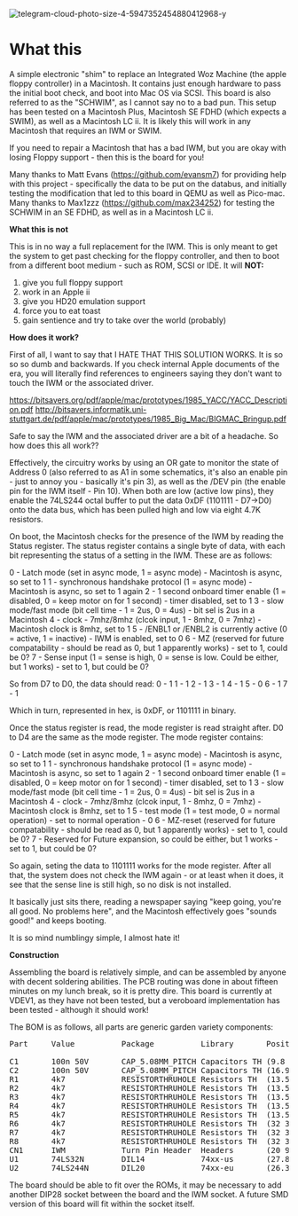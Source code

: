 
![telegram-cloud-photo-size-4-5947352454880412968-y](https://github.com/user-attachments/assets/80b29d71-7c9d-4a58-96a5-6ca927554258)

# What this

A simple electronic "shim" to replace an Integrated Woz Machine (the apple floppy controller) in a Macintosh. It contains just enough hardware to pass the initial boot check, and boot into Mac OS via SCSI. This board is also referred to as the "SCHWIM", as I cannot say no to a bad pun.
This setup has been tested on a Macintosh Plus, Macintosh SE FDHD (which expects a SWIM), as well as a Macintosh LC ii. It is likely this will work in any Macintosh that requires an IWM or SWIM.

If you need to repair a Macintosh that has a bad IWM, but you are okay with losing Floppy support - then this is the board for you!

Many thanks to Matt Evans (https://github.com/evansm7) for providing help with this project - specifically the data to be put on the databus, and initially testing the modification that led to this board in QEMU as well as Pico-mac.
Many thanks to Max1zzz (https://github.com/max234252) for testing the SCHWIM in an SE FDHD, as well as in a Macintosh LC ii. 

**What this is not**

This is in no way a full replacement for the IWM. This is only meant to get the system to get past checking for the floppy controller, and then to boot from a different boot medium - such as ROM, SCSI or IDE. 
It will **NOT:**
1) give you full floppy support
2) work in an Apple ii
3) give you HD20 emulation support
4) force you to eat toast
5) gain sentience and try to take over the world (probably)

**How does it work?**

First of all, I want to say that I HATE THAT THIS SOLUTION WORKS. 
It is so so so dumb and backwards. If you check internal Apple documents of the era, you will literally find references to engineers saying they don't want to touch the IWM or the associated driver. 

https://bitsavers.org/pdf/apple/mac/prototypes/1985_YACC/YACC_Description.pdf
http://bitsavers.informatik.uni-stuttgart.de/pdf/apple/mac/prototypes/1985_Big_Mac/BIGMAC_Bringup.pdf

Safe to say the IWM and the associated driver are a bit of a headache. 
So how does this all work??

Effectively, the circuitry works by using an OR gate to monitor the state of Address 0 (also referred to as A1 in some schematics, it's also an enable pin - just to annoy you - basically it's pin 3), as well as the /DEV pin (the enable pin for the IWM itself - Pin 10). When both are low (active low pins), they enable the 74LS244 octal buffer to put the data 0xDF (1101111 - D7->D0) onto the data bus, which has been pulled high and low via eight 4.7K resistors. 

On boot, the Macintosh checks for the presence of the IWM by reading the Status register. 
The status register contains a single byte of data, with each bit representing the status of a setting in the IWM. These are as follows: 

0 - Latch mode (set in async mode, 1 = async mode) - Macintosh is async, so set to 1
1 - synchronous handshake protocol (1 = async mode) - Macintosh is async, so set to 1 again
2 - 1 second onboard timer enable (1 = disabled, 0 = keep motor on for 1 second) - timer disabled, set to 1
3 - slow mode/fast mode (bit cell time - 1 = 2us, 0 = 4us) - bit sel is 2us in a Macintosh 
4 - clock - 7mhz/8mhz (clcok input, 1 - 8mhz, 0 = 7mhz) - Macintosh clock is 8mhz, set to 1
5 - /ENBL1 or /ENBL2 is currently active (0 = active, 1 = inactive) - IWM is enabled, set to 0
6 - MZ (reserved for future compatability - should be read as 0, but 1 apparently works) - set to 1, could be 0?
7 - Sense input (1 = sense is high, 0 = sense is low. Could be either, but 1 works) - set to 1, but could be 0?

So from  D7 to D0, the data should read:
0 - 1
1 - 1
2 - 1
3 - 1
4 - 1
5 - 0
6 - 1
7 - 1

Which in turn, represented in hex, is 0xDF, or 1101111 in binary.

Once the status register is read, the mode register is read straight after. D0 to D4 are the same as the mode register. The mode register contains: 

0 - Latch mode (set in async mode, 1 = async mode) - Macintosh is async, so set to 1
1 - synchronous handshake protocol (1 = async mode) - Macintosh is async, so set to 1 again
2 - 1 second onboard timer enable (1 = disabled, 0 = keep motor on for 1 second) - timer disabled, set to 1
3 - slow mode/fast mode (bit cell time - 1 = 2us, 0 = 4us) - bit sel is 2us in a Macintosh 
4 - clock - 7mhz/8mhz (clcok input, 1 - 8mhz, 0 = 7mhz) - Macintosh clock is 8mhz, set to 1
5 - test mode (1 = test mode, 0 = normal operation) - set to normal operation - 0
6 - MZ-reset (reserved for future compatability - should be read as 0, but 1 apparently works) - set to 1, could be 0?
7 - Reserved for Future expansion, so could be either, but 1 works - set to 1, but could be 0?

So again, seting the data to 1101111 works for the mode register. 
After all that, the system does not check the IWM again - or at least when it does, it see that the sense line is still high, so no disk is not installed. 

It basically just sits there, reading a newspaper saying "keep going, you're all good. No problems here", and the Macintosh effectively goes "sounds good!" and keeps booting. 

It is so mind numblingy simple, I almost hate it!

**Construction**

Assembling the board is relatively simple, and can be assembled by anyone with decent soldering abilities. The PCB routing was done in about fifteen minutes on my lunch break, so it is pretty dire. This board is currently at VDEV1, as they have not been tested, but a veroboard implementation has been tested - although it should work! 

The BOM is as follows, all parts are generic garden variety components:

<pre>
Part     Value          Package          Library       Position (mm)         Orientation

C1       100n 50V       CAP_5.08MM_PITCH Capacitors TH (9.8 6.9)             R180
C2       100n 50V       CAP_5.08MM_PITCH Capacitors TH (16.9 21.7)           R180
R1       4k7            RESISTORTHRUHOLE Resistors TH  (13.5 20.6)           R180
R2       4k7            RESISTORTHRUHOLE Resistors TH  (13.5 24.1)           R180
R3       4k7            RESISTORTHRUHOLE Resistors TH  (13.5 27.6)           R180
R4       4k7            RESISTORTHRUHOLE Resistors TH  (13.5 31.1)           R180
R5       4k7            RESISTORTHRUHOLE Resistors TH  (13.5 34.6)           R180
R6       4k7            RESISTORTHRUHOLE Resistors TH  (32 34.1)             R180
R7       4k7            RESISTORTHRUHOLE Resistors TH  (32 37.1)             R180
R8       4k7            RESISTORTHRUHOLE Resistors TH  (32 31.1)             R180
CN1      IWM            Turn Pin Header  Headers       (20 9.6)              R0
U1       74LS32N        DIL14            74xx-us       (27.88 24.19)         R0
U2       74LS244N       DIL20            74xx-eu       (26.3 9.6)            R0
</pre>

The board should be able to fit over the ROMs, it may be necessary to add another DIP28 socket between the board and the IWM socket. A future SMD version of this board will fit within the socket itself. 
